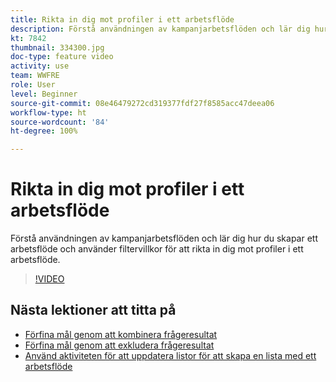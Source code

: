 ```yaml
---
title: Rikta in dig mot profiler i ett arbetsflöde
description: Förstå användningen av kampanjarbetsflöden och lär dig hur du skapar ett arbetsflöde och använder filtervillkor för att rikta in dig mot profiler i ett arbetsflöde.
kt: 7842
thumbnail: 334300.jpg
doc-type: feature video
activity: use
team: WWFRE
role: User
level: Beginner
source-git-commit: 08e46479272cd319377fdf27f8585acc47deea06
workflow-type: ht
source-wordcount: '84'
ht-degree: 100%

---
```


# Rikta in dig mot profiler i ett arbetsflöde

Förstå användningen av kampanjarbetsflöden och lär dig hur du skapar ett arbetsflöde och använder filtervillkor för att rikta in dig mot profiler i ett arbetsflöde.

>[!VIDEO](https://video.tv.adobe.com/v/334300?quality=12)

## Nästa lektioner att titta på

* [Förfina mål genom att kombinera frågeresultat](/help/process-management/refine-targets-by-combining-query-results.md)
* [Förfina mål genom att exkludera frågeresultat](/help/process-management/refine-targets-by-excluding-query-results.md)
* [Använd aktiviteten för att uppdatera listor för att skapa en lista med ett arbetsflöde](/help/process-management/use-the-update-list-activity.md)
